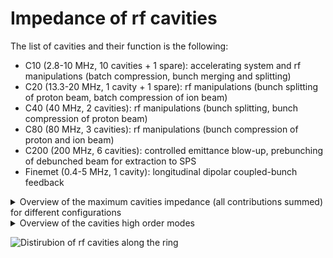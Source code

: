 # Impedance of rf cavities

The list of cavities and their function is the following:

- C10 (2.8-10 MHz, 10 cavities + 1 spare): accelerating system and rf manipulations (batch compression, bunch merging and splitting)
- C20 (13.3-20 MHz, 1 cavity + 1 spare): rf manipulations (bunch splitting of proton beam, batch compression of ion beam)
- C40 (40 MHz, 2 cavities): rf manipulations (bunch splitting, bunch compression of proton beam)
- C80 (80 MHz, 3 cavities): rf manipulations (bunch compression of proton and ion beam)
- C200 (200 MHz, 6 cavities): controlled emittance blow-up, prebunching of debunched beam for extraction to SPS
- Finemet (0.4-5 MHz, 1 cavity): longitudinal dipolar coupled-bunch feedback

<details>
  <summary>Overview of the maximum cavities impedance (all contributions summed) for different configurations</summary>
  <img src="overview/overview_cavities.png">
</details>

<details>
  <summary>Overview of the cavities high order modes</summary>
  <img src="overview/overview_cavities_HOMs.png">
</details>

![Distirubion of rf cavities along the ring](overview/overview_plot.png)

